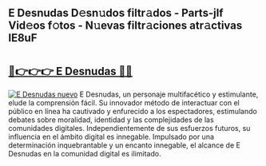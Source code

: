 ## E Desnudas D𝚎sn𝚞dos filtr𝚊dos - Parts-jIf Vid𝚎os f𝚘tos - N𝚞evas filtr𝚊ciones atr𝚊ctivas lE8uF

# <h2><a href="http://mb26bgw.tromn.icu/?c=E+Desnudas">🔗👉👉👉 E Desnudas 🔗🔗</a></h2>

[![E Desnudas nuevo](https://i.imgur.com/pEAQMta.gif)](http://mb26bgw.tromn.icu/?c=E+Desnudas)
E Desnudas, un personaje multifacético y estimulante, elude la comprensión fácil. Su innovador método de interactuar con el público en línea ha cautivado y enfurecido a los espectadores, estimulando debates sobre moralidad, identidad y las complejidades de las comunidades digitales. Independientemente de sus esfuerzos futuros, su influencia en el ámbito digital es innegable. Impulsado por una determinación inquebrantable y un encanto innegable, el alcance de E Desnudas en la comunidad digital es ilimitado.

